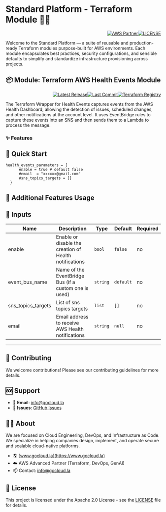 # Standard Platform - Terraform Module 🚀🚀
<p align="right"><a href="https://partners.amazonaws.com/partners/0018a00001hHve4AAC/GoCloud"><img src="https://img.shields.io/badge/AWS%20Partner-Advanced-orange?style=for-the-badge&logo=amazonaws&logoColor=white" alt="AWS Partner"/></a><a href="LICENSE"><img src="https://img.shields.io/badge/License-Apache%202.0-green?style=for-the-badge&logo=apache&logoColor=white" alt="LICENSE"/></a></p>

Welcome to the Standard Platform — a suite of reusable and production-ready Terraform modules purpose-built for AWS environments.
Each module encapsulates best practices, security configurations, and sensible defaults to simplify and standardize infrastructure provisioning across projects.

## 📦 Module: Terraform AWS Health Events Module
<p align="right"><a href="https://github.com/gocloudLa/terraform-aws-wrapper-health-events/releases/latest"><img src="https://img.shields.io/github/v/release/gocloudLa/terraform-aws-wrapper-health-events.svg?style=for-the-badge" alt="Latest Release"/></a><a href=""><img src="https://img.shields.io/github/last-commit/gocloudLa/terraform-aws-wrapper-health-events.svg?style=for-the-badge" alt="Last Commit"/></a><a href="https://registry.terraform.io/modules/gocloudLa/wrapper-health-events/aws"><img src="https://img.shields.io/badge/Terraform-Registry-7B42BC?style=for-the-badge&logo=terraform&logoColor=white" alt="Terraform Registry"/></a></p>
The Terraform Wrapper for Health Events captures events from the AWS Health Dashboard, allowing the detection of issues, scheduled changes, and other notifications at the account level. It uses EventBridge rules to capture these events into an SNS and then sends them to a Lambda to process the message.

### ✨ Features




## 🚀 Quick Start
```hcl
health_events_parameters = {
      enable = true # default false
      #email  = "xxxxxx@gmail.com"
      #sns_topics_targets = []
  }
```


## 🔧 Additional Features Usage



## 📑 Inputs
| Name               | Description                                            | Type     | Default   | Required |
| ------------------ | ------------------------------------------------------ | -------- | --------- | -------- |
| enable             | Enable or disable the creation of Health notifications | `bool`   | `false`   | no       |
| event_bus_name     | Name of the EventBridge Bus (if a custom one is used)  | `string` | `default` | no       |
| sns_topics_targets | List of sns topics targets                             | `list`   | `[]`      | no       |
| email              | Email address to receive AWS Health notifications      | `string` | `null`    | no |








---

## 🤝 Contributing
We welcome contributions! Please see our contributing guidelines for more details.

## 🆘 Support
- 📧 **Email**: info@gocloud.la
- 🐛 **Issues**: [GitHub Issues](https://github.com/gocloudLa/issues)

## 🧑‍💻 About
We are focused on Cloud Engineering, DevOps, and Infrastructure as Code.
We specialize in helping companies design, implement, and operate secure and scalable cloud-native platforms.
- 🌎 [www.gocloud.la](https://www.gocloud.la)
- ☁️ AWS Advanced Partner (Terraform, DevOps, GenAI)
- 📫 Contact: info@gocloud.la

## 📄 License
This project is licensed under the Apache 2.0 License - see the [LICENSE](LICENSE) file for details. 